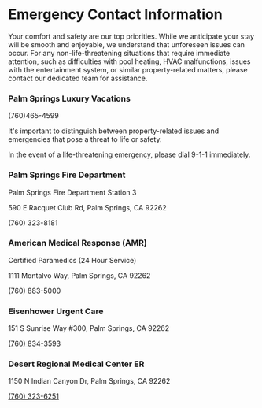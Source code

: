 # Emergency Contact Information

Your comfort and safety are our top priorities. While we anticipate your stay will be smooth and enjoyable, we understand that unforeseen issues can occur. For any non-life-threatening situations that require immediate attention, such as difficulties with pool heating, HVAC malfunctions, issues with the entertainment system, or similar property-related matters, please contact our dedicated team for assistance.

### Palm Springs Luxury Vacations

(760)465-4599

It's important to distinguish between property-related issues and emergencies that pose a threat to life or safety.

In the event of a life-threatening emergency, please dial 9-1-1 immediately.

### Palm Springs Fire Department

Palm Springs Fire Department Station 3

590 E Racquet Club Rd, Palm Springs, CA 92262

(760) 323-8181

### American Medical Response (AMR)

Certified Paramedics (24 Hour Service)

1111 Montalvo Way, Palm Springs, CA 92262

(760) 883-5000

### Eisenhower Urgent Care

151 S Sunrise Way #300, Palm Springs, CA 92262

[(760) 834-3593](https://www.google.com/search?q=eisenhower+urgent+care+palm+springs&sca_esv=576160195&ei=4Ag4ZdfTG8jQkPIPuoyowAw&ved=0ahUKEwjXw8urpI-CAxVIKEQIHToGCsgQ4dUDCBA&uact=5&oq=eisenhower+urgent+care+palm+springs&gs_lp=Egxnd3Mtd2l6LXNlcnAiI2Vpc2VuaG93ZXIgdXJnZW50IGNhcmUgcGFsbSBzcHJpbmdzMgsQLhivARjHARiABDIGEAAYFhgeMgYQABgWGB4yBhAAGBYYHjIGEAAYFhgeMgYQABgWGB4yBhAAGBYYHjIIEAAYigUYhgMyGhAuGK8BGMcBGIAEGJcFGNwEGN4EGOAE2AEDSOcVUI4EWPYUcAJ4AZABAJgB-wGgAaQQqgEFMC44LjO4AQPIAQD4AQHCAgoQABhHGNYEGLADwgIKEAAYigUYsAMYQ8ICDhAAGOQCGNYEGLAD2AEBwgIWEC4YigUYxwEY0QMYyAMYsAMYQ9gBAsICFhAuGIoFGMcBGK8BGMgDGLADGEPYAQLCAgcQABiKBRhDwgIFEAAYgATCAg0QLhiKBRjHARivARhDwgILEC4YgAQYxwEYrwHiAwQYACBBiAYBkAYTugYGCAEQARgJugYGCAIQARgIugYGCAMQARgU&sclient=gws-wiz-serp#)

### Desert Regional Medical Center ER

1150 N Indian Canyon Dr, Palm Springs, CA 92262

[(760) 323-6251](https://www.google.com/search?q=desert+regional+medical+center+er&oq=desert+regional+medical+center+er&gs_lcrp=EgZjaHJvbWUyBggAEEUYOTINCAEQLhivARjHARiABDIHCAIQABiABDIHCAMQABiABDIHCAQQABiABDIHCAUQABiABDIHCAYQABiABDINCAcQLhivARjHARiABDIHCAgQABiABNIBCDU0ODRqMGo3qAIAsAIA&sourceid=chrome&ie=UTF-8#)